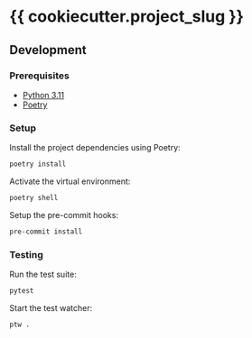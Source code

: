 # {{ cookiecutter.project_slug }}

## Development

### Prerequisites

- [Python 3.11](https://www.python.org/downloads/)
- [Poetry](https://python-poetry.org/docs/#installation)

### Setup

Install the project dependencies using Poetry:

```bash
poetry install
```

Activate the virtual environment:

```bash
poetry shell
```

Setup the pre-commit hooks:

```bash
pre-commit install
```

### Testing

Run the test suite:

```bash
pytest
```

Start the test watcher:

```bash
ptw .
```

